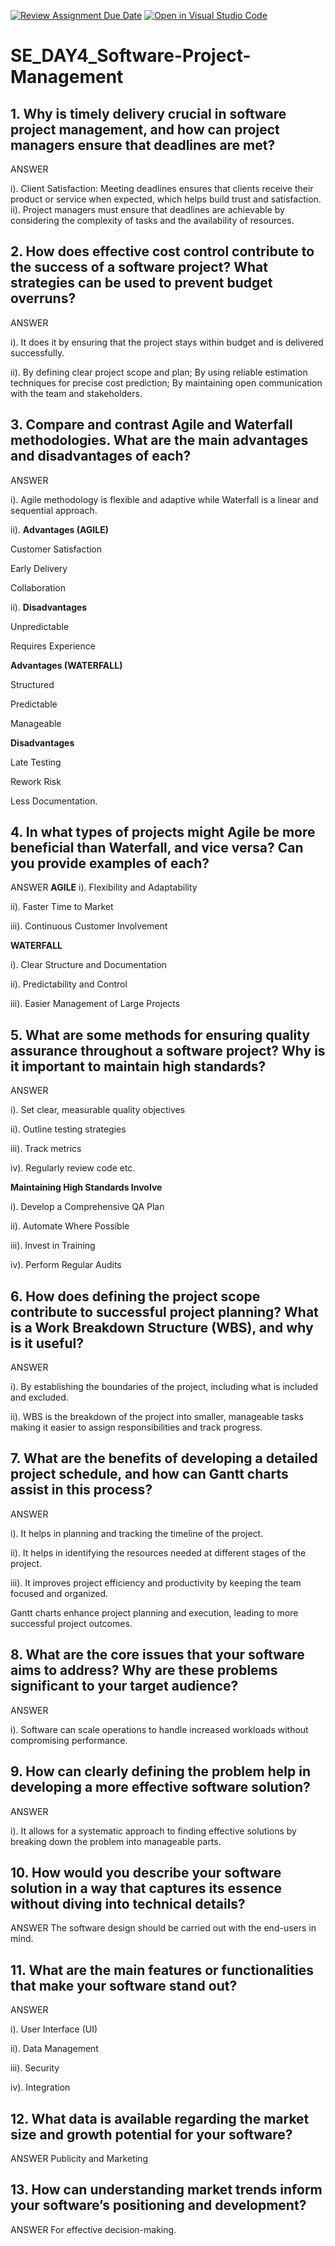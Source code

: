 [![Review Assignment Due Date](https://classroom.github.com/assets/deadline-readme-button-22041afd0340ce965d47ae6ef1cefeee28c7c493a6346c4f15d667ab976d596c.svg)](https://classroom.github.com/a/9pw6JKcu)
[![Open in Visual Studio Code](https://classroom.github.com/assets/open-in-vscode-2e0aaae1b6195c2367325f4f02e2d04e9abb55f0b24a779b69b11b9e10269abc.svg)](https://classroom.github.com/online_ide?assignment_repo_id=16232424&assignment_repo_type=AssignmentRepo)
# SE_DAY4_Software-Project-Management
## 1. Why is timely delivery crucial in software project management, and how can project managers ensure that deadlines are met?
ANSWER

i). Client Satisfaction: Meeting deadlines ensures that clients receive their product or service when expected, which helps build trust and satisfaction.
ii). Project managers must ensure that deadlines are achievable by considering the complexity of tasks and the availability of resources.
## 2. How does effective cost control contribute to the success of a software project? What strategies can be used to prevent budget overruns?
ANSWER

i). It does it by ensuring that the project stays within budget and is delivered successfully.

ii). By defining clear project scope and plan; By using reliable estimation techniques for precise   cost prediction; By maintaining open communication with the team and stakeholders.
## 3. Compare and contrast Agile and Waterfall methodologies. What are the main advantages and disadvantages of each?
ANSWER

i). Agile methodology is flexible and adaptive while Waterfall is a linear and sequential approach.

ii). **Advantages (AGILE)**

Customer Satisfaction

Early Delivery

Collaboration

ii). **Disadvantages**

Unpredictable

Requires Experience

**Advantages (WATERFALL)**

Structured

Predictable

Manageable

**Disadvantages** 

Late Testing

Rework Risk




Less Documentation.
## 4. In what types of projects might Agile be more beneficial than Waterfall, and vice versa? Can you provide examples of each?
ANSWER
**AGILE**
i). Flexibility and Adaptability

ii). Faster Time to Market

iii). Continuous Customer Involvement 

**WATERFALL**

i). Clear Structure and Documentation

ii). Predictability and Control

iii). Easier Management of Large Projects
## 5. What are some methods for ensuring quality assurance throughout a software project? Why is it important to maintain high standards?
ANSWER

i). Set clear, measurable quality objectives

ii). Outline testing strategies

iii). Track metrics

iv). Regularly review code etc.

**Maintaining High Standards Involve**

i). Develop a Comprehensive QA Plan

ii). Automate Where Possible

iii). Invest in Training

iv). Perform Regular Audits
## 6. How does defining the project scope contribute to successful project planning? What is a Work Breakdown Structure (WBS), and why is it useful?
ANSWER

i). By establishing the boundaries of the project, including what is included and excluded.

ii). WBS is the breakdown of the project into smaller, manageable tasks making it easier to assign responsibilities and track progress. 
## 7. What are the benefits of developing a detailed project schedule, and how can Gantt charts assist in this process?
ANSWER

i). It helps in planning and tracking the timeline of the project.

ii). It helps in identifying the resources needed at different stages of the project.

iii). It improves project efficiency and productivity by keeping the team focused and organized.

Gantt charts enhance project planning and execution, leading to more successful project outcomes.
## 8. What are the core issues that your software aims to address? Why are these problems significant to your target audience?
ANSWER

i). Software can scale operations to handle increased workloads without compromising performance.
## 9. How can clearly defining the problem help in developing a more effective software solution?
ANSWER

i). It allows for a systematic approach to finding effective solutions by breaking down the problem into manageable parts.
## 10. How would you describe your software solution in a way that captures its essence without diving into technical details?
ANSWER
The software design should be carried out with the end-users in mind.

## 11. What are the main features or functionalities that make your software stand out?
ANSWER

i). User Interface (UI)

ii). Data Management

iii). Security

iv). Integration 
## 12. What data is available regarding the market size and growth potential for your software?
ANSWER
Publicity and Marketing

## 13. How can understanding market trends inform your software’s positioning and development?

ANSWER
For effective decision-making.
